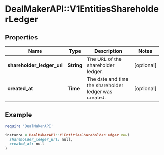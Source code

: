 # DealMakerAPI::V1EntitiesShareholderLedger

## Properties

| Name | Type | Description | Notes |
| ---- | ---- | ----------- | ----- |
| **shareholder_ledger_url** | **String** | The URL of the shareholder ledger. | [optional] |
| **created_at** | **Time** | The date and time the shareholder ledger was created. | [optional] |

## Example

```ruby
require 'DealMakerAPI'

instance = DealMakerAPI::V1EntitiesShareholderLedger.new(
  shareholder_ledger_url: null,
  created_at: null
)
```

